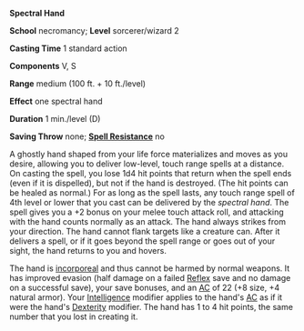  **Spectral Hand**

**School** necromancy; **Level** sorcerer/wizard 2

**Casting Time** 1 standard action

**Components** V, S

**Range** medium (100 ft. + 10 ft./level)

**Effect** one spectral hand

**Duration** 1 min./level (D)

**Saving Throw** none; **[Spell Resistance](../glossary.html#_spell-resistance)** no

A ghostly hand shaped from your life force materializes and moves as you desire, allowing you to deliver low-level, touch range spells at a distance. On casting the spell, you lose 1d4 hit points that return when the spell ends (even if it is dispelled), but not if the hand is destroyed. (The hit points can be healed as normal.) For as long as the spell lasts, any touch range spell of 4th level or lower that you cast can be delivered by the _spectral hand_. The spell gives you a +2 bonus on your melee touch attack roll, and attacking with the hand counts normally as an attack. The hand always strikes from your direction. The hand cannot flank targets like a creature can. After it delivers a spell, or if it goes beyond the spell range or goes out of your sight, the hand returns to you and hovers.

The hand is [incorporeal](../glossary.html#_incorporeal) and thus cannot be harmed by normal weapons. It has improved evasion (half damage on a failed [Reflex](../combat.html#_reflex) save and no damage on a successful save), your save bonuses, and an [AC](../combat.html#_armor-class) of 22 (+8 size, +4 natural armor). Your [Intelligence](../gettingStarted.html#_intelligence) modifier applies to the hand's [AC](../combat.html#_armor-class) as if it were the hand's [Dexterity](../gettingStarted.html#_dexterity) modifier. The hand has 1 to 4 hit points, the same number that you lost in creating it.

